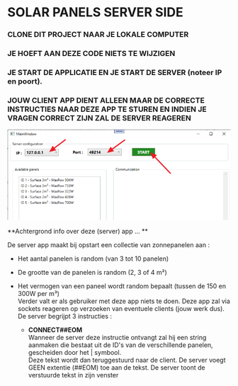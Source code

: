# SOLAR PANELS SERVER SIDE

### CLONE DIT PROJECT NAAR JE LOKALE COMPUTER
### JE HOEFT AAN DEZE CODE NIETS TE WIJZIGEN
### JE START DE APPLICATIE EN JE START DE SERVER (noteer IP en poort).
### JOUW CLIENT APP DIENT ALLEEN MAAR DE CORRECTE INSTRUCTIES NAAR DEZE APP TE STUREN EN INDIEN JE VRAGEN CORRECT ZIJN ZAL DE SERVER REAGEREN


![demo](assets/server.png)  

**Achtergrond info over deze (server) app ... **

De server app maakt bij opstart een collectie van zonnepanelen aan :  
  * Het aantal panelen is random (van 3 tot 10 panelen)   
  * De grootte van de panelen is random (2, 3 of 4 m²)  
  * Het vermogen van een paneel wordt random bepaalt (tussen de 150 en 300W per m³)  
Verder valt er als gebruiker met deze app niets te doen.
Deze app zal via sockets reageren op verzoeken van eventuele clients (jouw werk dus).
De server begrijpt 3 instructies : 

    * **CONNECT##EOM**  
      Wanneer de server deze instructie ontvangt zal hij een string aanmaken die bestaat uit de ID's van de verschillende panelen, gescheiden door het | symbool.  
      Deze tekst wordt dan teruggestuurd naar de client.
      De server voegt GEEN extentie (##EOM) toe aan de tekst.
      De server toont de verstuurde tekst in zijn venster 
      
      
      
      






